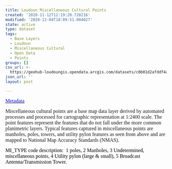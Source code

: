 ```yaml
---
title: Loudoun Miscellaneous Cultural Points
created: '2020-11-12T12:19:20.728216'
modified: '2020-12-04T18:09:51.004027'
state: active
type: dataset
tags:
  - Base Layers
  - Loudoun
  - Miscellaneous Cultural
  - Open Data
  - Points
groups: []
csv_url: >-
  https://geohub-loudoungis.opendata.arcgis.com/datasets/c0b01d2afddf4a2aa7dcda525e3804e1_0.csv?outSR=%7B%22latestWkid%22%3A2924%2C%22wkid%22%3A2924%7D
json_url: ''
layout: post

---
```

<div><p style='margin-bottom: 0.0001pt; line-height: normal; background-image: initial; background-position: initial; background-size: initial; background-repeat: initial; background-attachment: initial; background-origin: initial; background-clip: initial;'><span style='font-size: 12pt; font-family: &quot;Times New Roman&quot;, serif;'><a href='https://logis.loudoun.gov/metadata/Misc%20points.html' target='_blank'><span style='color:blue'>Metadata</span></a></span></p>

<p style='margin-bottom:0in;margin-bottom:.0001pt;line-height:
normal'><span style='font-size: 12pt; font-family: &quot;Times New Roman&quot;, serif; background-image: initial; background-position: initial; background-size: initial; background-repeat: initial; background-attachment: initial; background-origin: initial; background-clip: initial;'>Miscellaneous cultural points are a base map data layer derived by automated processes and
processed for cartographic representation at 1:2400 scale. The point features
represent the features that do not fall under the more common planimetric
layers. Typical features captured in miscellaneous points are manholes, poles,
towers, and utility pylon features as seen from above and are mapped to
National Map Accuracy Standards (NMAS).</span><span style='font-family: &quot;Times New Roman&quot;, serif; font-size: 12pt;'> </span></p>

<p style='margin-bottom: 0.0001pt; line-height: normal; background-image: initial; background-position: initial; background-size: initial; background-repeat: initial; background-attachment: initial; background-origin: initial; background-clip: initial;'><span style='font-size:12.0pt;font-family:&quot;Times New Roman&quot;,serif;
mso-fareast-font-family:&quot;Times New Roman&quot;;color:black'>MI_TYPE code
description:  1 poles, 2 Manholes, 3 Undetermined, miscellaneous points, 4
Utility pylon (large &amp; small), 5 Broadcast Antenna/Transmission Tower.</span><span style='font-size: 12pt; font-family: &quot;Times New Roman&quot;, serif;'></span></p></div><div><div><br /></div><div><br /></div></div>
